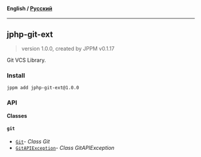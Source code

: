 #### **English** / [Русский](README.ru.md)

---

## jphp-git-ext
> version 1.0.0, created by JPPM v0.1.17

Git VCS Library.

### Install
```
jppm add jphp-git-ext@1.0.0
```

### API
**Classes**

#### `git`

- [`Git`](https://github.com/jphp-compiler/jphp/blob/master/exts/jphp-git-ext/api-docs/classes/git/Git.md)- _Class Git_
- [`GitAPIException`](https://github.com/jphp-compiler/jphp/blob/master/exts/jphp-git-ext/api-docs/classes/git/GitAPIException.md)- _Class GitAPIException_